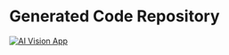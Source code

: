 # Generated Code Repository

[![AI Vision App](https://webapps.store/api/screenshot?url=https://webapps.store/p/231&maxage=1)](https://webapps.store/p/231)